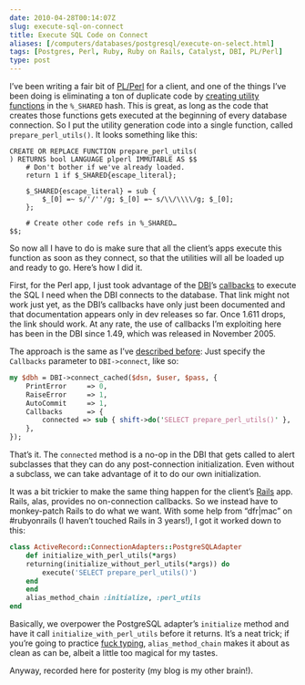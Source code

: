 ```yaml
--- 
date: 2010-04-28T00:14:07Z
slug: execute-sql-on-connect
title: Execute SQL Code on Connect
aliases: [/computers/databases/postgresql/execute-on-select.html]
tags: [Postgres, Perl, Ruby, Ruby on Rails, Catalyst, DBI, PL/Perl]
type: post
---
```


I’ve been writing a fair bit of [PL/Perl] for a client, and one of the things
I’ve been doing is eliminating a ton of duplicate code by [creating utility
functions] in the `%_SHARED` hash. This is great, as long as the code that
creates those functions gets executed at the beginning of every database
connection. So I put the utility generation code into a single function, called
`prepare_perl_utils()`. It looks something like this:

``` plpgsql
CREATE OR REPLACE FUNCTION prepare_perl_utils(
) RETURNS bool LANGUAGE plperl IMMUTABLE AS $$
    # Don't bother if we've already loaded.
    return 1 if $_SHARED{escape_literal};

    $_SHARED{escape_literal} = sub {
        $_[0] =~ s/'/''/g; $_[0] =~ s/\\/\\\\/g; $_[0];
    };

    # Create other code refs in %_SHARED…
$$;
```

So now all I have to do is make sure that all the client’s apps execute this
function as soon as they connect, so that the utilities will all be loaded up
and ready to go. Here’s how I did it.

First, for the Perl app, I just took advantage of the [DBI]’s [callbacks] to
execute the SQL I need when the DBI connects to the database. That link might
not work just yet, as the DBI’s callbacks have only just been documented and
that documentation appears only in dev releases so far. Once 1.611 drops, the
link should work. At any rate, the use of callbacks I’m exploiting here has been
in the DBI since 1.49, which was released in November 2005.

The approach is the same as I’ve [described before][]: Just specify the
`Callbacks` parameter to `DBI->connect`, like so:

``` perl
my $dbh = DBI->connect_cached($dsn, $user, $pass, {
    PrintError     => 0,
    RaiseError     => 1,
    AutoCommit     => 1,
    Callbacks      => {
        connected => sub { shift->do('SELECT prepare_perl_utils()' },
    },
});
```

That’s it. The `connected` method is a no-op in the DBI that gets called to
alert subclasses that they can do any post-connection initialization. Even
without a subclass, we can take advantage of it to do our own initialization.

It was a bit trickier to make the same thing happen for the client’s [Rails]
app. Rails, alas, provides no on-connection callbacks. So we instead have to
monkey-patch Rails to do what we want. With some help from “dfr\|mac” on
\#rubyonrails (I haven’t touched Rails in 3 years!), I got it worked down to
this:

``` ruby
class ActiveRecord::ConnectionAdapters::PostgreSQLAdapter
    def initialize_with_perl_utils(*args)
    returning(initialize_without_perl_utils(*args)) do
        execute('SELECT prepare_perl_utils()')
    end
    end
    alias_method_chain :initialize, :perl_utils
end
```

Basically, we overpower the PostgreSQL adapter’s `initialize` method and have it
call `initialize_with_perl_utils` before it returns. It’s a neat trick; if
you’re going to practice [fuck typing], `alias_method_chain` makes it about as
clean as can be, albeit a little too magical for my tastes.

Anyway, recorded here for posterity (my blog is my other brain!).

  [PL/Perl]: https://www.postgresql.org/docs/current/static/plperl.html
  [creating utility functions]: http://www.depesz.com/index.php/2008/08/01/writing-sprintf-and-overcoming-limitations-in-plperl/
  [DBI]: http://dbi.perl.org/
  [callbacks]: http://search.cpan.org/dist/DBI/DBI.pm#Callbacks_(hash_ref)
  [described before]: /computers/programming/perl/dbi-connect-cached-hack.html
  [Rails]: http://rubyonrails.org/
  [fuck typing]: /computers/programming/methodology/fuck-typing.html
